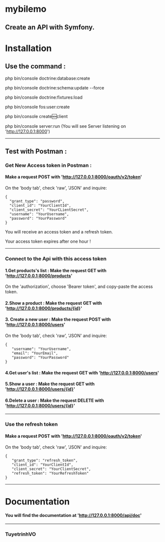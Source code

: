 # mybilemo

## Create an API with Symfony.


# Installation

## Use the command :

php bin/console doctrine:database:create

php bin/console doctrine:schema:update --force

php bin/console doctrine:fixtures:load

php bin/console fos:user:create

php bin/console create:new:client

php bin/console server:run
(You will see Server listening on 'http://127.0.0.1:8000')

-------------------
## Test with Postman :

### Get New Access token in Postman :

####  Make a request POST with 'http://127.0.0.1:8000/oauth/v2/token'

On the 'body tab', check 'raw', 'JSON' and inquire:

    {
      "grant_type": "password",
      "client_id": "YourClientId",
      "client_secret": "YourCLientSecret",
      "username": "YourUsername",
      "password": "YourPassword"
    }

You will receive an access token and a refresh token.

Your access token expires after one hour !

--------------
### Connect to the Api with this access token

#### 1.Get products's list : Make the request GET with 'http://127.0.0.1:8000/products'

On the 'authorization', choose 'Bearer token', and copy-paste the access token.

#### 2.Show a product : Make the request GET with 'http://127.0.0.1:8000/products/{id}'

#### 3. Create a new user : Make the request POST with 'http://127.0.0.1:8000/users'
On the 'body tab', check 'raw', 'JSON' and inquire:

    {
       "username": "YourUsername",
       "email": "YourEmail",
       "password": "YourPassword"
    }

#### 4.Get user's list : Make the request GET with 'http://127.0.0.1:8000/users'

#### 5.Show a user : Make the request GET with 'http://127.0.0.1:8000/users/{id}'

#### 6.Delete a user : Make the request DELETE with 'http://127.0.0.1:8000/users/{id}'

------------------
### Use the refresh token

#### Make a request POST with 'http://127.0.0.1:8000/oauth/v2/token'

On the 'body tab', check 'raw', 'JSON' and inquire:

    {
       "grant_type": "refresh_token",
       "client_id": "YourClientId",
       "client_secret": "YourClientSecret",
       "refresh_token": "YourRefreshToken"
    }

--------------

# Documentation

#### You will find the documentation at 'http://127.0.0.1:8000/api/doc'

--------------

### TuyetrinhVO